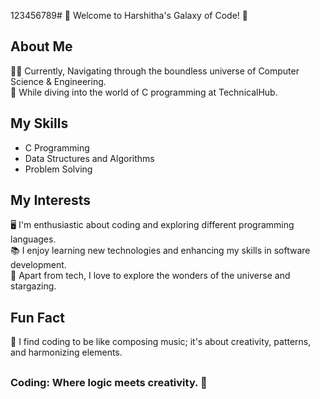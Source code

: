 123456789# 🚀 Welcome to Harshitha's Galaxy of Code! 🌌

## About Me
👩‍🎓 Currently, Navigating through the boundless universe of Computer Science & Engineering.    
🌟 While diving into the world of C programming at TechnicalHub.

## My Skills
- C Programming
- Data Structures and Algorithms
- Problem Solving

## My Interests
🖥 I'm enthusiastic about coding and exploring different programming languages.  
📚 I enjoy learning new technologies and enhancing my skills in software development.  
🌌 Apart from tech, I love to explore the wonders of the universe and stargazing.

## Fun Fact
🎵 I find coding to be like composing music; it's about creativity, patterns, and harmonizing elements.

##
### Coding: Where logic meets creativity. 🌟
